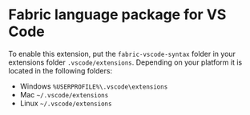 # Fabric language package for VS Code

To enable this extension, put the `fabric-vscode-syntax` folder in your extensions folder `.vscode/extensions`. Depending on your platform it is located in the following folders:

- Windows `%USERPROFILE%\.vscode\extensions`
- Mac `~/.vscode/extensions`
- Linux `~/.vscode/extensions`

